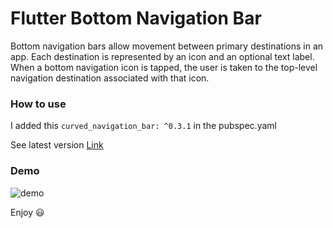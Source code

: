 # Flutter Bottom Navigation Bar

Bottom navigation bars allow movement between primary destinations in an app. Each destination is represented by an icon and an optional text label. When a bottom navigation icon is tapped, the user is taken to the top-level navigation destination associated with that icon.  

### How to use

I added this ```curved_navigation_bar: ^0.3.1``` in the pubspec.yaml

See latest version [Link](https://pub.dev/packages/curved_navigation_bar/versions)

### Demo

![demo](https://media.giphy.com/media/IhfZBZFFg05iiUKPPT/giphy.gif)

Enjoy :smiley:
